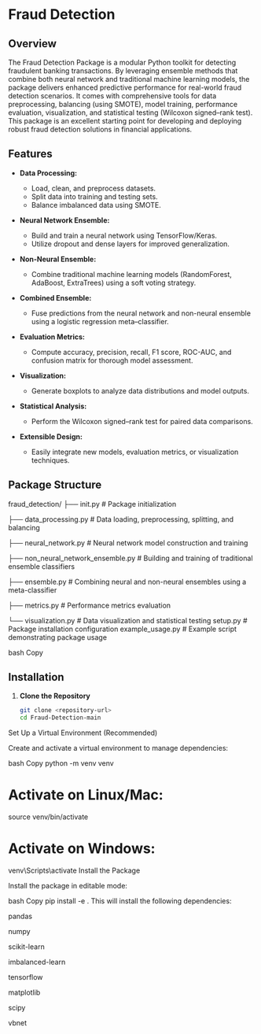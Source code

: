 # Fraud Detection

## Overview

The Fraud Detection Package is a modular Python toolkit for detecting fraudulent banking transactions. By leveraging ensemble methods that combine both neural network and traditional machine learning models, the package delivers enhanced predictive performance for real-world fraud detection scenarios. It comes with comprehensive tools for data preprocessing, balancing (using SMOTE), model training, performance evaluation, visualization, and statistical testing (Wilcoxon signed–rank test). This package is an excellent starting point for developing and deploying robust fraud detection solutions in financial applications.

## Features

- **Data Processing:** 
  - Load, clean, and preprocess datasets.
  - Split data into training and testing sets.
  - Balance imbalanced data using SMOTE.

- **Neural Network Ensemble:**
  - Build and train a neural network using TensorFlow/Keras.
  - Utilize dropout and dense layers for improved generalization.

- **Non-Neural Ensemble:**
  - Combine traditional machine learning models (RandomForest, AdaBoost, ExtraTrees) using a soft voting strategy.

- **Combined Ensemble:**
  - Fuse predictions from the neural network and non-neural ensemble using a logistic regression meta–classifier.

- **Evaluation Metrics:**
  - Compute accuracy, precision, recall, F1 score, ROC-AUC, and confusion matrix for thorough model assessment.

- **Visualization:**
  - Generate boxplots to analyze data distributions and model outputs.

- **Statistical Analysis:**
  - Perform the Wilcoxon signed–rank test for paired data comparisons.

- **Extensible Design:**
  - Easily integrate new models, evaluation metrics, or visualization techniques.

## Package Structure

fraud_detection/ 
├── init.py # Package initialization 

├── data_processing.py # Data loading, preprocessing, splitting, and balancing 

├── neural_network.py # Neural network model construction and training 

├── non_neural_network_ensemble.py # Building and training of traditional ensemble classifiers 

├── ensemble.py # Combining neural and non-neural ensembles using a meta-classifier 

├── metrics.py # Performance metrics evaluation 

└── visualization.py # Data visualization and statistical testing setup.py # Package installation configuration example_usage.py # Example script demonstrating package usage

bash
Copy

## Installation

1. **Clone the Repository**

   ```bash
   git clone <repository-url>
   cd Fraud-Detection-main
Set Up a Virtual Environment (Recommended)

Create and activate a virtual environment to manage dependencies:

bash
Copy
python -m venv venv
# Activate on Linux/Mac:
source venv/bin/activate
# Activate on Windows:
venv\Scripts\activate
Install the Package

Install the package in editable mode:

bash
Copy
pip install -e .
This will install the following dependencies:

pandas

numpy

scikit-learn

imbalanced-learn

tensorflow

matplotlib

scipy

vbnet

